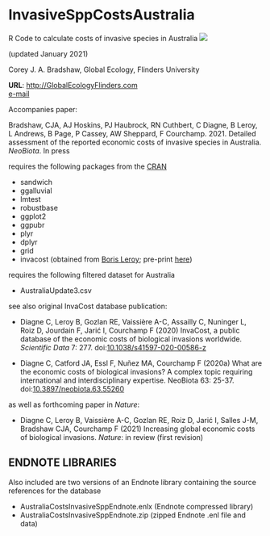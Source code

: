 # InvasiveSppCostsAustralia
R Code to calculate costs of invasive species in Australia <a href="http://doi.org/10.5281/zenodo.4455980"><img src="https://zenodo.org/badge/DOI/10.5281/zenodo.4455980.svg"></a>


(updated January 2021)

Corey J. A. Bradshaw,
Global Ecology,
Flinders University

<strong>URL</strong>: http://GlobalEcologyFlinders.com <br>
<a href="mailto:corey.bradshaw@flinders.edu.au">e-mail</a>

Accompanies paper:

Bradshaw, CJA, AJ Hoskins, PJ Haubrock, RN Cuthbert, C Diagne, B Leroy, L Andrews, B Page, P Cassey, AW Sheppard, F Courchamp. 2021. Detailed assessment of the reported economic costs of invasive species in Australia. <i>NeoBiota</i>. In press

requires the following packages from the <a href="https://cran.r-project.org">CRAN</a>
- sandwich
- ggalluvial
- lmtest
- robustbase
- ggplot2
- ggpubr
- plyr
- dplyr
- grid
- invacost (obtained from <a href="mailto:leroy.boris@gmail.com">Boris Leroy</a>; pre-print <a href="http://doi.org/10.1101/2020.12.10.419432">here</a>)

requires the following filtered dataset for Australia
- AustraliaUpdate3.csv

see also original InvaCost database publication:
-  Diagne C, Leroy B, Gozlan RE, Vaissière A-C, Assailly C, Nuninger L, Roiz D, Jourdain F, Jarić I, Courchamp F (2020) InvaCost, a public database of the economic costs of biological invasions worldwide. <i>Scientific Data</i> 7: 277. doi:<a href="http://doi.org/10.1038/s41597-020-00586-z">10.1038/s41597-020-00586-z</a>

- Diagne C, Catford JA, Essl F, Nuñez MA, Courchamp F (2020a) What are the economic costs of biological invasions? A complex topic requiring international and interdisciplinary expertise. NeoBiota 63: 25-37. doi:<a href="http://doi.org/10.3897/neobiota.63.55260">10.3897/neobiota.63.55260</a>

as well as forthcoming paper in <i>Nature</i>:
- Diagne C, Leroy B, Vaissière A-C, Gozlan RE, Roiz D, Jarić I, Salles J-M, Bradshaw CJA, Courchamp F (2021) Increasing global economic costs of biological invasions. <i>Nature</i>: in review (first revision)

## ENDNOTE LIBRARIES
Also included are two versions of an Endnote library containing the source references for the database
- AustraliaCostsInvasiveSppEndnote.enlx (Endnote compressed library)
- AustraliaCostsInvasiveSppEndnote.zip (zipped Endnote .enl file and data)

